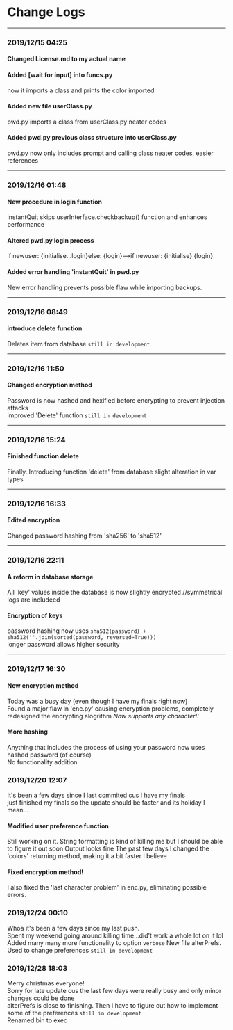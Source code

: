 # Change Logs #
- - - -
### 2019/12/15 04:25 ###
#### Changed License.md to my actual name ####

#### Added [wait for input] into funcs.py  ####
now it imports a class and prints the color imported  

#### Added new file userClass.py ####
pwd.py imports a class from userClass.py
neater codes  

#### Added pwd.py previous class structure into userClass.py ####
pwd.py now only includes prompt and calling class
neater codes, easier references  
- - - -
### 2019/12/16 01:48 ###
#### New procedure in login function ####
instantQuit skips userInterface.checkbackup() function and enhances performance  
#### Altered pwd.py login process ####
if newuser: {initialise...login}else: {login}-->if newuser: {initialise} {login}  
#### Added error handling 'instantQuit' in pwd.py  ####
New error handling prevents possible flaw while importing backups.  
- - - -
### 2019/12/16 08:49 ###
#### introduce delete function ####
Deletes item from database `still in development`
- - - -  
### 2019/12/16 11:50 ###
#### Changed encryption method #### 
Password is now hashed and hexified before encrypting to prevent injection attacks  
improved 'Delete' function `still in development`
- - - -
### 2019/12/16 15:24 ###
#### Finished function delete ####
Finally. Introducing function 'delete' from database
slight alteration in var types
- - - -
### 2019/12/16 16:33 ###
#### Edited encryption ####
Changed password hashing from 'sha256' to 'sha512'
- - - -
### 2019/12/16 22:11 ###
#### A reform in database storage ####
All 'key' values inside the database is now slightly encrypted //symmetrical  
logs are includeed  
#### Encryption of keys
password hashing now uses `sha512(password) + sha512(''.join(sorted(password, reversed=True)))`  
longer password allows higher security  
- - - -
### 2019/12/17 16:30 ###
#### New encryption method ####
Today was a busy day (even though I have my finals right now)  
Found a major flaw in 'enc.py' causing encryption problems, completely redesigned the encrypting alogrithm
_Now supports any character!!_  
#### More hashing ####
Anything that includes the process of using your password now uses hashed password (of course)  
No functionality addition  
### 2019/12/20 12:07 ###
It's been a few days since I last commited cus I have my finals  
just finished my finals so the update should be faster and its holiday I mean...  
#### Modified user preference function ####
Still working on it. String formatting is kind of killing me but I should be able to figure it out soon
Output looks fine
The past few days I changed the 'colors' returning method, making it a bit faster I believe  
#### Fixed encryption method! ####
I also fixed the 'last character problem' in enc.py, eliminating possible errors.
### 2019/12/24 00:10 ###
Whoa it's been a few days since my last push.  
Spent my weekend going around killing time...did't work a whole lot on it lol  
Added many many more functionality to option `verbose` 
New file alterPrefs. Used to change preferences `still in development`  
### 2019/12/28 18:03 ###
Merry christmas everyone!  
Sorry for late update cus the last few days were really busy and only minor changes could be done  
alterPrefs is close to finishing. Then I have to figure out how to implement some of the preferences `still in development`  
Renamed bin to exec